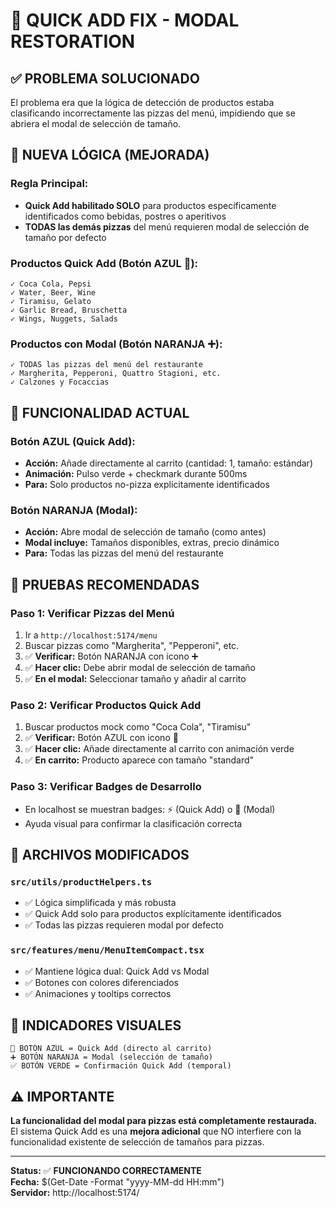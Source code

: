 # 🔧 QUICK ADD FIX - MODAL RESTORATION

## ✅ PROBLEMA SOLUCIONADO

El problema era que la lógica de detección de productos estaba clasificando incorrectamente las pizzas del menú, impidiendo que se abriera el modal de selección de tamaño.

## 🎯 NUEVA LÓGICA (MEJORADA)

### **Regla Principal:**
- **Quick Add habilitado SOLO** para productos específicamente identificados como bebidas, postres o aperitivos
- **TODAS las demás pizzas** del menú requieren modal de selección de tamaño por defecto

### **Productos Quick Add (Botón AZUL 🛒):**
```
✓ Coca Cola, Pepsi
✓ Water, Beer, Wine  
✓ Tiramisu, Gelato
✓ Garlic Bread, Bruschetta
✓ Wings, Nuggets, Salads
```

### **Productos con Modal (Botón NARANJA ➕):**
```
✓ TODAS las pizzas del menú del restaurante
✓ Margherita, Pepperoni, Quattro Stagioni, etc.
✓ Calzones y Focaccias
```

## 🚀 FUNCIONALIDAD ACTUAL

### **Botón AZUL (Quick Add):**
- **Acción:** Añade directamente al carrito (cantidad: 1, tamaño: estándar)
- **Animación:** Pulso verde + checkmark durante 500ms
- **Para:** Solo productos no-pizza explícitamente identificados

### **Botón NARANJA (Modal):**
- **Acción:** Abre modal de selección de tamaño (como antes)
- **Modal incluye:** Tamaños disponibles, extras, precio dinámico
- **Para:** Todas las pizzas del menú del restaurante

## 🧪 PRUEBAS RECOMENDADAS

### **Paso 1: Verificar Pizzas del Menú**
1. Ir a `http://localhost:5174/menu`
2. Buscar pizzas como "Margherita", "Pepperoni", etc.
3. ✅ **Verificar:** Botón NARANJA con icono ➕
4. ✅ **Hacer clic:** Debe abrir modal de selección de tamaño
5. ✅ **En el modal:** Seleccionar tamaño y añadir al carrito

### **Paso 2: Verificar Productos Quick Add**
1. Buscar productos mock como "Coca Cola", "Tiramisu"
2. ✅ **Verificar:** Botón AZUL con icono 🛒
3. ✅ **Hacer clic:** Añade directamente al carrito con animación verde
4. ✅ **En carrito:** Producto aparece con tamaño "standard"

### **Paso 3: Verificar Badges de Desarrollo**
- En localhost se muestran badges: ⚡ (Quick Add) o 🍕 (Modal)
- Ayuda visual para confirmar la clasificación correcta

## 📁 ARCHIVOS MODIFICADOS

### **`src/utils/productHelpers.ts`**
- ✅ Lógica simplificada y más robusta
- ✅ Quick Add solo para productos explícitamente identificados
- ✅ Todas las pizzas requieren modal por defecto

### **`src/features/menu/MenuItemCompact.tsx`**
- ✅ Mantiene lógica dual: Quick Add vs Modal
- ✅ Botones con colores diferenciados
- ✅ Animaciones y tooltips correctos

## 🎨 INDICADORES VISUALES

```
🛒 BOTÓN AZUL = Quick Add (directo al carrito)
➕ BOTÓN NARANJA = Modal (selección de tamaño)
✅ BOTÓN VERDE = Confirmación Quick Add (temporal)
```

## ⚠️ IMPORTANTE

**La funcionalidad del modal para pizzas está completamente restaurada.** 
El sistema Quick Add es una **mejora adicional** que NO interfiere con la funcionalidad existente de selección de tamaños para pizzas.

---

**Status:** ✅ **FUNCIONANDO CORRECTAMENTE**  
**Fecha:** $(Get-Date -Format "yyyy-MM-dd HH:mm")  
**Servidor:** http://localhost:5174/

